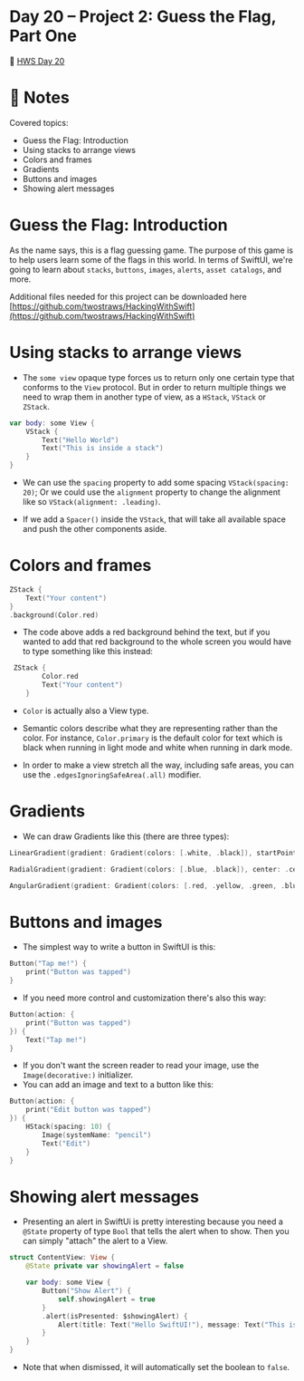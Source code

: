 # Day 20 – Project 2: Guess the Flag, Part One
🔗 [HWS Day 20](https://www.hackingwithswift.com/100/swiftui/20)

# 📝 Notes
Covered topics:

- Guess the Flag: Introduction
- Using stacks to arrange views
- Colors and frames
- Gradients
- Buttons and images
- Showing alert messages

# Guess the Flag: Introduction

As the name says, this is a flag guessing game. The purpose of this game is to help users learn some of the flags in this world. In terms of SwiftUI, we're going to learn about `stacks`, `buttons`, `images`, `alerts`, `asset catalogs`, and more.

Additional files needed for this project can be downloaded here [https://github.com/twostraws/HackingWithSwift](https://github.com/twostraws/HackingWithSwift)

# Using stacks to arrange views

- The `some view` opaque type forces us to return only one certain type that conforms to the `View` protocol. But in order to return multiple things we need to wrap them in another type of view, as a `HStack`, `VStack` or `ZStack`.

```swift
var body: some View {
    VStack {
        Text("Hello World")
        Text("This is inside a stack")
    }
}
```

- We can use the `spacing` property to add some spacing `VStack(spacing: 20)`; Or we could use the `alignment` property to change the alignment like so `VStack(alignment: .leading)`.

- If we add a `Spacer()` inside the `VStack`, that will take all available space and push the other components aside.

# Colors and frames

```swift
ZStack {
    Text("Your content")
}
.background(Color.red)
```

- The code above adds a red background behind the text, but if you wanted to add that red background to the whole screen you would have to type something like this instead:

```swift
 ZStack {
        Color.red
        Text("Your content")
    }
```

- `Color` is actually also a View type. 

- Semantic colors describe what they are representing rather than the color. For instance, `Color.primary` is the default color for text which is black when running in light mode and white when running in dark mode.

- In order to make a view stretch all the way, including safe areas, you can use the `.edgesIgnoringSafeArea(.all)` modifier.

# Gradients

- We can draw Gradients like this (there are three types):

```swift
LinearGradient(gradient: Gradient(colors: [.white, .black]), startPoint: .top, endPoint: .bottom)
```

```swift
RadialGradient(gradient: Gradient(colors: [.blue, .black]), center: .center, startRadius: 20, endRadius: 200)
```

```swift
AngularGradient(gradient: Gradient(colors: [.red, .yellow, .green, .blue, .purple, .red]), center: .center)
```

# Buttons and images

- The simplest way to write a button in SwiftUI is this:

```swift
Button("Tap me!") {
    print("Button was tapped")
}
```
- If you need more control and customization there's also this way:

```swift
Button(action: {
    print("Button was tapped")
}) { 
    Text("Tap me!")
}
```

- If you don't want the screen reader to read your image, use the `Image(decorative:)` initializer.
- You can add an image and text to a button like this:

```swift
Button(action: {
    print("Edit button was tapped")
}) {
    HStack(spacing: 10) { 
        Image(systemName: "pencil")
        Text("Edit")
    }
}
```

# Showing alert messages

- Presenting an alert in SwiftUi is pretty interesting because you need a `@State` property of type `Bool` that tells the alert when to show. Then you can simply "attach" the alert to a View.

```swift
struct ContentView: View {
    @State private var showingAlert = false

    var body: some View {
        Button("Show Alert") {
            self.showingAlert = true
        }
        .alert(isPresented: $showingAlert) {
            Alert(title: Text("Hello SwiftUI!"), message: Text("This is some detail message"), dismissButton: .default(Text("OK")))
        }
    }
}
```

- Note that when dismissed, it will automatically set the boolean to `false`.